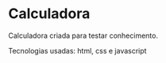 <h1>Calculadora</h1>
<p>Calculadora criada para testar conhecimento.</p>
<p>Tecnologias usadas: html, css e javascript</p>
